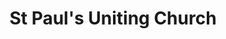 ---
title: "St Paul's Uniting Church"
denomination: "Uniting"
leader: "Rev Dr Julia Pitman"
address: "21 Macalister St"
suburb: "Mackay"
address-hint: ""
mailing: "PO Box 607 Mackay QLD 4740"
phone: "07 4957 3557"
email: "ucamackay@optusnet.com.au"
website: "www.stpaulsmackayunitingchurch.org.au"
services:
  - day: "Sunday"
    time: "9:15am"
office-hours:
  - Monday to Friday 9:00am to 12:00pm
coordinates: 
  longitude: 149.18386699999996
  latitude: -21.141938
---